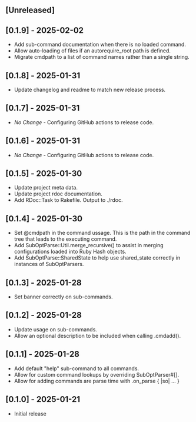 ## [Unreleased]


## [0.1.9] - 2025-02-02

- Add sub-command documentation when there is no loaded command.
- Allow auto-loading of files if an autorequire_root path is defined.
- Migrate cmdpath to a list of command names rather than a single string.

## [0.1.8] - 2025-01-31

- Update changelog and readme to match new release process.

## [0.1.7] - 2025-01-31

- *No Change* - Configuring GitHub actions to release code.

## [0.1.6] - 2025-01-31

- *No Change* - Configuring GitHub actions to release code.

## [0.1.5] - 2025-01-30

- Update project meta data.
- Update project rdoc documentation.
- Add RDoc::Task to Rakefile. Output to ./rdoc.

## [0.1.4] - 2025-01-30

- Set @cmdpath in the command ussage. This is the path in the command tree
  that leads to the executing command.
- Add SubOptParse::Util.merge_recursive() to assist in merging
  configurations loaded into Ruby Hash objects.
- Add SubOptParse::SharedState to help use shared_state correctly
  in instances of SubOptParsers.

## [0.1.3] - 2025-01-28

- Set banner correctly on sub-commands.

## [0.1.2] - 2025-01-28

- Update usage on sub-commands.
- Allow an optional description to be included when calling .cmdadd().

## [0.1.1] - 2025-01-28

- Add default "help" sub-command to all commands.
- Allow for custom command lookups by overriding SubOptParser#[].
- Allow for adding commands are parse time with .on_parse { |so| ... }

## [0.1.0] - 2025-01-21

- Initial release
